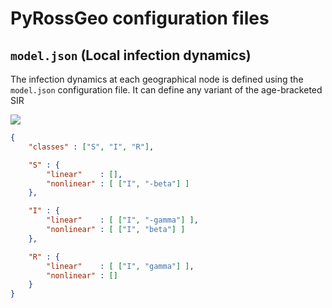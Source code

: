 # PyRossGeo configuration files

## `model.json` (Local infection dynamics)

The infection dynamics at each geographical node is defined using the
`model.json` configuration file. It can define any variant of the
age-bracketed SIR 

<img src="https://render.githubusercontent.com/render/math?math=e^{i \pi} = -1">

```json
{
    "classes" : ["S", "I", "R"],

    "S" : {
        "linear"    : [],
        "nonlinear" : [ ["I", "-beta"] ]
    },

    "I" : {
        "linear"    : [ ["I", "-gamma"] ],
        "nonlinear" : [ ["I", "beta"] ]
    },

    "R" : {
        "linear"    : [ ["I", "gamma"] ],
        "nonlinear" : []
    }
}

```